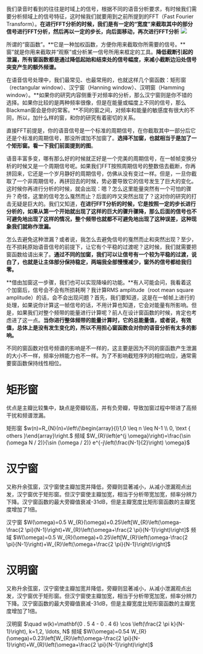 我们录音时看到的往往是时域上的信号，根据不同的语音分析要求，有时候我们需要分析频域上的信号特征，这时候我们就要用到之前所提到的FFT（Fast Fourier Transform）。**在进行FFT分析的时候，我们是有一定的“宽度”来截取其中的部分信号进行FFT分析，然后再以一定的步长，向后面移动，再次进行FFT分析**
![](https://upload-images.jianshu.io/upload_images/18339009-c5d49f91cab174d4.png?imageMogr2/auto-orient/strip%7CimageView2/2/w/1240)

所谓的“窗函数”。**它是一种加权函数，方便你用来截取你所需要的信号。**窗”就是你用来截取并“观察”或分析某一信号所用来框定的工具。**降低截断引起的泄漏，所有窗函数都是通过降低起始和结束处的信号幅度，来减小截断边沿处信号突变产生的额外频谱。**

在语音信号处理中，我们最常见、也最常用的，也就这样几个窗函数：矩形窗（rectangular window）、汉宁窗（Hanning window）、汉明窗（Hamming window）。**如果你的研究内容侧重于对频率的分析，那么汉宁窗则是你不错的选择。如果你比较的是两种频率很像，但是在能量或幅度上不同的信号，那么Blackman窗会是你的常客。**不同的窗之间，对频率和能量的敏感度有很大的不同，所以，加什么样的窗，和你的研究有着密切的关系。

直接FFT前提是，你的语音信号是一个标准的周期信号，在你截取其中一部分后它还是个标准的周期信号，那没所谓加不加窗了。**选择不加窗，也就相当于是加了一个矩形窗。看一下我们前面提到的图**。

语音丰富多变，哪有那么好的时候就正好是一个完美的周期信号，在一帧帧变换分析的时候又是一个周期信号呢。如果我们FFT按照周期信号的整数倍去截断，你再拼回来，它还是一个岁月静好的周期信号，仿佛从没有变过一样。但是，一旦你截取了一个非周期信号，再拼回去的时候，势必要导致它的信号发生了巨大的变化。这时候你再进行分析的时候，就会出现：嗯？怎么这里能量突然有一个可怕的骤升？奇怪，这里的信号怎么戛然而止？后面的咋又突然出现了？这对你的研究的打击无疑是巨大的。我们又知道，**在进行FFT分析的时候，它是按照一定的步长进行分析的，如果从第一个开始就出现了这样的巨大的骤升骤降，那么后面的信号也不可避免地出现了这样的情况，整个频带也就都不可避免地出现了这种误差，这种现象我们就称作泄漏。**

 怎么去避免这种泄漏？或者说，我怎么去避免信号的戛然而止和突然出现？至少，在不损耗原始语音信号的前提下，让它有个平稳的过渡呢？这时候，我们就需要把窗函数给请出来了。**通过不同的加窗，我们可以让信号有一个较为平稳的过渡，说白了，也就是让主体部分保持稳定，两端我全部慢慢减少，窗外的信号都给我归零。**

**借由加窗这一步骤，我们也可以实现降噪的功能。**有人可能会问，我看着这个加窗后，信号会不会有所损耗啊？我计算RMS amplitude（root mean square amplitude）的话，会不会出现问题？首先，我们要知道，这是在一帧帧上进行的处理，如果说你计算这一帧信号的话，不用计算也知道，它会对能量有所影响。但是，如果我们对整个频带的能量进行计算呢？前人在设计窗函数的时候，肯定也考虑进了这一点。**当你进行整体频带的能量计算时，它的总能量值，或者说，有效值，总体上是没有发生变化的，所以不用担心窗函数会对你的语音分析有太多的影响。**

不同的窗函数对信号频谱的影响是不一样的，这主要是因为不同的窗函数产生泄漏的大小不一样，频率分辨能力也不一样。为了不影响截短序列的相位响应，通常需要窗函数保持线性相位。
# 矩形窗
优点是主瓣比较集中，缺点是旁瓣较高，并有负旁瓣，导致加窗过程中带进了高频干扰和频谱泄漏。

矩形窗
$w(n)=R_{N}(n)=\left\{\begin{array}{l}1,0 \leq n \leq N-1 \\ 0, \text { others }\end{array}\right.$
频域
$W_{R}\left(e^{j \omega}\right)=\frac{\sin (\omega N / 2)}{\sin (\omega / 2)} e^{-j\left(\frac{N-1}{2}\right) \omega}$

# 汉宁窗
又称升余弦窗，汉宁窗使主瓣加宽并降低，旁瓣则显著减小，从减小泄漏观点出发，汉宁窗优于矩形窗。但汉宁窗使主瓣加宽，相当于分析带宽加宽，频率分辨力下降。汉宁窗函数的最大旁瓣值衰减-31dB，但是主瓣宽度比矩形窗函数的主瓣宽度增加了1倍。

汉宁窗
$W(\omega)=0.5 W_{R}(\omega)+0.25\left[W_{R}\left(\omega-\frac{2 \pi}{N-1}\right)+W_{R}\left(\omega+\frac{2 \pi}{N-1}\right)\right]$
频域
$W(\omega)=0.5 W_{R}(\omega)+0.25\left[W_{R}\left(\omega-\frac{2 \pi}{N-1}\right)+W_{R}\left(\omega+\frac{2 \pi}{N-1}\right)\right]$
# 汉明窗
又称升余弦窗，汉宁窗使主瓣加宽并降低，旁瓣则显著减小，从减小泄漏观点出发，汉宁窗优于矩形窗。但汉宁窗使主瓣加宽，相当于分析带宽加宽，频率分辨力下降。汉宁窗函数的最大旁瓣值衰减-31dB，但是主瓣宽度比矩形窗函数的主瓣宽度增加了1倍。

汉明窗
$\quad w(k)=\mathbf{0 . 5 4 - 0 . 4 6} \cos \left(\frac{2 \pi k}{N-1}\right), k=1,2, \ldots, N$
频域
$W(\omega)=0.54 W_{R}(\omega)+0.23\left[W_{R}\left(\omega-\frac{2 \pi}{N-1}\right)+W_{R}\left(\omega+\frac{2 \pi}{N-1}\right)\right]$
